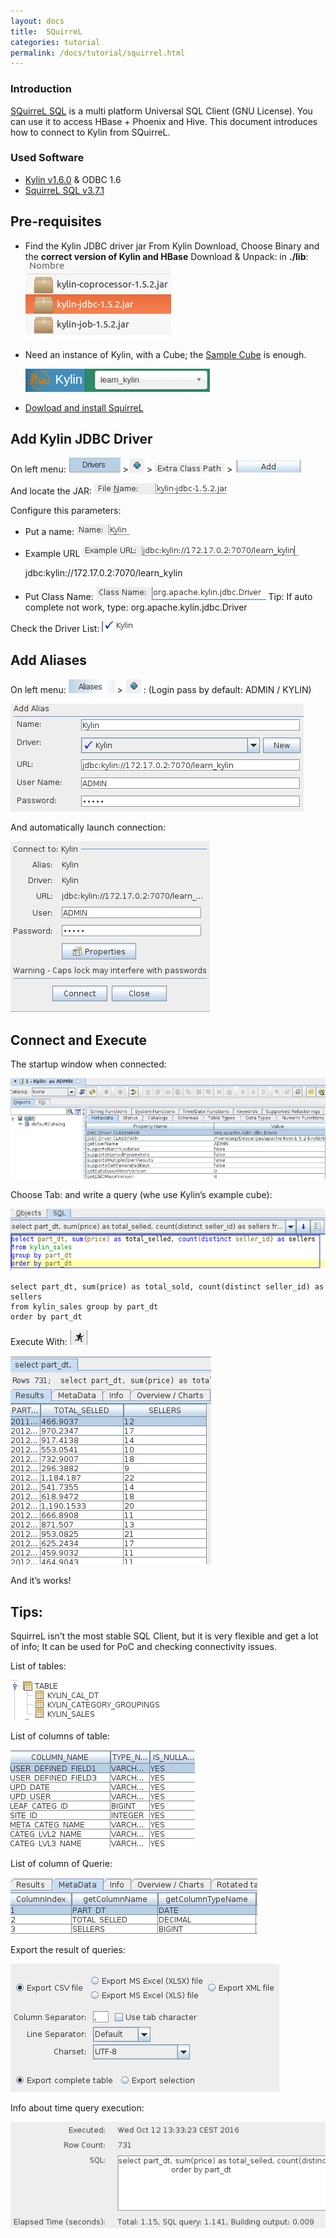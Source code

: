 ```yaml
---
layout: docs
title:  SQuirreL
categories: tutorial
permalink: /docs/tutorial/squirrel.html
---
```


### Introduction

[SQuirreL SQL](http://www.squirrelsql.org/) is a multi platform Universal SQL Client (GNU License). You can use it to access HBase + Phoenix and Hive. This document introduces how to connect to Kylin from SQuirreL.

### Used Software

* [Kylin v1.6.0](/download/) & ODBC 1.6
* [SquirreL SQL v3.7.1](http://www.squirrelsql.org/)

## Pre-requisites

* Find the Kylin JDBC driver jar
  From Kylin Download, Choose Binary and the **correct version of Kylin and HBase**
	Download & Unpack:  in **./lib**: 
  ![](../../images/SQuirreL-Tutorial/01.png)


* Need an instance of Kylin, with a Cube; the [Sample Cube](kylin_sample.html) is enough.

  ![](../../images/SQuirreL-Tutorial/02.png)


* [Dowload and install SquirreL](http://www.squirrelsql.org/#installation)

## Add Kylin JDBC Driver

On left menu: ![alt text](../../images/SQuirreL-Tutorial/03.png) >![alt text](../../images/SQuirreL-Tutorial/04.png)  > ![alt text](../../images/SQuirreL-Tutorial/05.png)  > ![alt text](../../images/SQuirreL-Tutorial/06.png)

And locate the JAR: ![alt text](../../images/SQuirreL-Tutorial/07.png)

Configure this parameters:

* Put a name: ![alt text](../../images/SQuirreL-Tutorial/08.png)
* Example URL ![alt text](../../images/SQuirreL-Tutorial/09.png)

  jdbc:kylin://172.17.0.2:7070/learn_kylin
* Put Class Name: ![alt text](../../images/SQuirreL-Tutorial/10.png)
	Tip:  If auto complete not work, type:  org.apache.kylin.jdbc.Driver 
	
Check the Driver List: ![alt text](../../images/SQuirreL-Tutorial/11.png)

## Add Aliases

On left menu: ![alt text](../../images/SQuirreL-Tutorial/12.png)  > ![alt text](../../images/SQuirreL-Tutorial/13.png) : (Login pass by default: ADMIN / KYLIN)

  ![](../../images/SQuirreL-Tutorial/14.png)


And automatically launch connection:

  ![](../../images/SQuirreL-Tutorial/15.png)


## Connect and Execute

The startup window when connected:

  ![](../../images/SQuirreL-Tutorial/16.png)


Choose Tab: and write a query  (whe use Kylin’s example cube):

  ![](../../images/SQuirreL-Tutorial/17.png)


```
select part_dt, sum(price) as total_sold, count(distinct seller_id) as sellers 
from kylin_sales group by part_dt 
order by part_dt
```

Execute With: ![alt text](../../images/SQuirreL-Tutorial/18.png) 

  ![](../../images/SQuirreL-Tutorial/19.png)


And it’s works!

## Tips:

SquirreL isn’t the most stable SQL Client, but it is very flexible and get a lot of info; It can be used for PoC and checking connectivity issues.

List of tables: 

  ![](../../images/SQuirreL-Tutorial/21.png)


List of columns of table:

  ![](../../images/SQuirreL-Tutorial/22.png)


List of column of Querie:

  ![](../../images/SQuirreL-Tutorial/23.png)


Export the result of queries:

  ![](../../images/SQuirreL-Tutorial/24.png)


 Info about time query execution:

  ![](../../images/SQuirreL-Tutorial/25.png)

